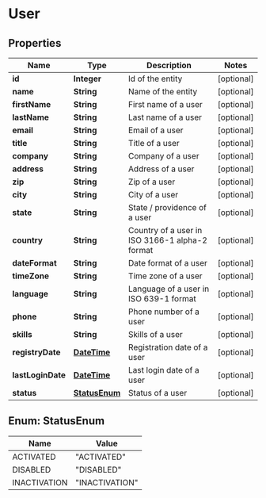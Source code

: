 

# User

## Properties

Name | Type | Description | Notes
------------ | ------------- | ------------- | -------------
**id** | **Integer** | Id of the entity |  [optional]
**name** | **String** | Name of the entity |  [optional]
**firstName** | **String** | First name of a user |  [optional]
**lastName** | **String** | Last name of a user |  [optional]
**email** | **String** | Email of a user |  [optional]
**title** | **String** | Title of a user |  [optional]
**company** | **String** | Company of a user |  [optional]
**address** | **String** | Address of a user |  [optional]
**zip** | **String** | Zip of a user |  [optional]
**city** | **String** | City of a user |  [optional]
**state** | **String** | State / providence of a user |  [optional]
**country** | **String** | Country of a user in ISO 3166-1 alpha-2 format |  [optional]
**dateFormat** | **String** | Date format of a user |  [optional]
**timeZone** | **String** | Time zone of a user |  [optional]
**language** | **String** | Language of a user in ISO 639-1 format |  [optional]
**phone** | **String** | Phone number of a user |  [optional]
**skills** | **String** | Skills of a user |  [optional]
**registryDate** | [**DateTime**](DateTime.md) | Registration date of a user |  [optional]
**lastLoginDate** | [**DateTime**](DateTime.md) | Last login date of a user |  [optional]
**status** | [**StatusEnum**](#StatusEnum) | Status of a user |  [optional]



## Enum: StatusEnum

Name | Value
---- | -----
ACTIVATED | &quot;ACTIVATED&quot;
DISABLED | &quot;DISABLED&quot;
INACTIVATION | &quot;INACTIVATION&quot;



